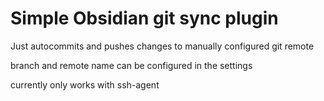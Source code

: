 # Simple Obsidian git sync plugin 

Just autocommits and pushes changes to manually configured git remote 

branch and remote name can be configured in the settings 

currently only works with ssh-agent 

